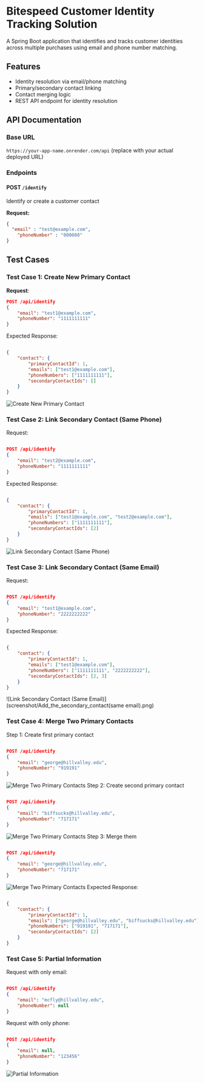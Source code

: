 # Bitespeed Customer Identity Tracking Solution

A Spring Boot application that identifies and tracks customer identities across multiple purchases using email and phone number matching.

## Features

- Identity resolution via email/phone matching
- Primary/secondary contact linking
- Contact merging logic
- REST API endpoint for identity resolution

## API Documentation

### Base URL
`https://your-app-name.onrender.com/api` (replace with your actual deployed URL)

### Endpoints

#### POST `/identify`
Identify or create a customer contact

**Request:**
```json
{
  "email" : "test@example.com",
    "phoneNumber" : "000008"
}
```
## Test Cases

### Test Case 1: Create New Primary Contact
**Request**:
```json
POST /api/identify
{
    "email": "test1@example.com",
    "phoneNumber": "1111111111"
}
```
Expected Response:

```json

{
    "contact": {
        "primaryContactId": 1,
        "emails": ["test1@example.com"],
        "phoneNumbers": ["1111111111"],
        "secondaryContactIds": []
    }
}
```
![Create New Primary Contact](screenshot/Create_Contact.png)
### Test Case 2: Link Secondary Contact (Same Phone)

Request:

```json

POST /api/identify
{
    "email": "test2@example.com",
    "phoneNumber": "1111111111"
}
```
Expected Response:

```json

{
    "contact": {
        "primaryContactId": 1,
        "emails": ["test1@example.com", "test2@example.com"],
        "phoneNumbers": ["1111111111"],
        "secondaryContactIds": [2]
    }
}
```
![Link Secondary Contact (Same Phone)](screenshot/Add_the_secondary_contact(same_phone).png)
### Test Case 3: Link Secondary Contact (Same Email)

Request:

```json

POST /api/identify
{
    "email": "test1@example.com",
    "phoneNumber": "2222222222"
}
```
Expected Response:

```json

{
    "contact": {
        "primaryContactId": 1,
        "emails": ["test1@example.com"],
        "phoneNumbers": ["1111111111", "2222222222"],
        "secondaryContactIds": [2, 3]
    }
}
```
![Link Secondary Contact (Same Email)](screenshot/Add_the_secondary_contact(same email).png)
### Test Case 4: Merge Two Primary Contacts

Step 1: Create first primary contact

```json

POST /api/identify
{
    "email": "george@hillvalley.edu",
    "phoneNumber": "919191"
}
```
![Merge Two Primary Contacts](screenshot/merge1.png)
Step 2: Create second primary contact

```json

POST /api/identify
{
    "email": "biffsucks@hillvalley.edu",
    "phoneNumber": "717171"
}
```
![Merge Two Primary Contacts](screenshot/merge2.png)
Step 3: Merge them

```json

POST /api/identify
{
    "email": "george@hillvalley.edu",
    "phoneNumber": "717171"
}
```
![Merge Two Primary Contacts](screenshot/merge3.png)
Expected Response:

```json

{
    "contact": {
        "primaryContactId": 1,
        "emails": ["george@hillvalley.edu", "biffsucks@hillvalley.edu"],
        "phoneNumbers": ["919191", "717171"],
        "secondaryContactIds": [2]
    }
}
```
### Test Case 5: Partial Information

Request with only email:

```json

POST /api/identify
{
    "email": "mcfly@hillvalley.edu",
    "phoneNumber": null
}
```
Request with only phone:

```json

POST /api/identify
{
    "email": null,
    "phoneNumber": "123456"
}
```
![Partial Information](screenshot/partial.png)
